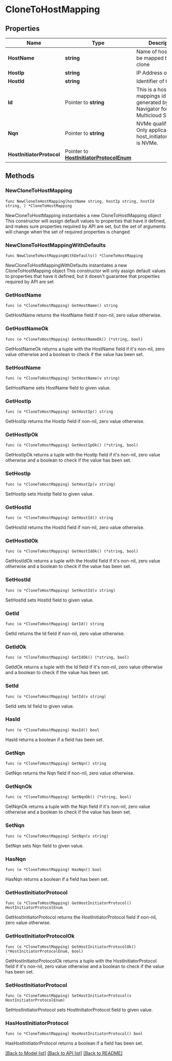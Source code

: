 # CloneToHostMapping

## Properties

Name | Type | Description | Notes
------------ | ------------- | ------------- | -------------
**HostName** | **string** | Name of host/SDC to be mapped to the clone | 
**HostIp** | **string** | IP Address of host | 
**HostId** | **string** | Identifier of the host | 
**Id** | Pointer to **string** | This is a host mappings id generated by APEX Navigator for Multicloud Storage. | [optional] 
**Nqn** | Pointer to **string** | NVMe qualified name. Only applicable if host_initiator_protocol is NVMe. | [optional] 
**HostInitiatorProtocol** | Pointer to [**HostInitiatorProtocolEnum**](HostInitiatorProtocolEnum.md) |  | [optional] 

## Methods

### NewCloneToHostMapping

`func NewCloneToHostMapping(hostName string, hostIp string, hostId string, ) *CloneToHostMapping`

NewCloneToHostMapping instantiates a new CloneToHostMapping object
This constructor will assign default values to properties that have it defined,
and makes sure properties required by API are set, but the set of arguments
will change when the set of required properties is changed

### NewCloneToHostMappingWithDefaults

`func NewCloneToHostMappingWithDefaults() *CloneToHostMapping`

NewCloneToHostMappingWithDefaults instantiates a new CloneToHostMapping object
This constructor will only assign default values to properties that have it defined,
but it doesn't guarantee that properties required by API are set

### GetHostName

`func (o *CloneToHostMapping) GetHostName() string`

GetHostName returns the HostName field if non-nil, zero value otherwise.

### GetHostNameOk

`func (o *CloneToHostMapping) GetHostNameOk() (*string, bool)`

GetHostNameOk returns a tuple with the HostName field if it's non-nil, zero value otherwise
and a boolean to check if the value has been set.

### SetHostName

`func (o *CloneToHostMapping) SetHostName(v string)`

SetHostName sets HostName field to given value.


### GetHostIp

`func (o *CloneToHostMapping) GetHostIp() string`

GetHostIp returns the HostIp field if non-nil, zero value otherwise.

### GetHostIpOk

`func (o *CloneToHostMapping) GetHostIpOk() (*string, bool)`

GetHostIpOk returns a tuple with the HostIp field if it's non-nil, zero value otherwise
and a boolean to check if the value has been set.

### SetHostIp

`func (o *CloneToHostMapping) SetHostIp(v string)`

SetHostIp sets HostIp field to given value.


### GetHostId

`func (o *CloneToHostMapping) GetHostId() string`

GetHostId returns the HostId field if non-nil, zero value otherwise.

### GetHostIdOk

`func (o *CloneToHostMapping) GetHostIdOk() (*string, bool)`

GetHostIdOk returns a tuple with the HostId field if it's non-nil, zero value otherwise
and a boolean to check if the value has been set.

### SetHostId

`func (o *CloneToHostMapping) SetHostId(v string)`

SetHostId sets HostId field to given value.


### GetId

`func (o *CloneToHostMapping) GetId() string`

GetId returns the Id field if non-nil, zero value otherwise.

### GetIdOk

`func (o *CloneToHostMapping) GetIdOk() (*string, bool)`

GetIdOk returns a tuple with the Id field if it's non-nil, zero value otherwise
and a boolean to check if the value has been set.

### SetId

`func (o *CloneToHostMapping) SetId(v string)`

SetId sets Id field to given value.

### HasId

`func (o *CloneToHostMapping) HasId() bool`

HasId returns a boolean if a field has been set.

### GetNqn

`func (o *CloneToHostMapping) GetNqn() string`

GetNqn returns the Nqn field if non-nil, zero value otherwise.

### GetNqnOk

`func (o *CloneToHostMapping) GetNqnOk() (*string, bool)`

GetNqnOk returns a tuple with the Nqn field if it's non-nil, zero value otherwise
and a boolean to check if the value has been set.

### SetNqn

`func (o *CloneToHostMapping) SetNqn(v string)`

SetNqn sets Nqn field to given value.

### HasNqn

`func (o *CloneToHostMapping) HasNqn() bool`

HasNqn returns a boolean if a field has been set.

### GetHostInitiatorProtocol

`func (o *CloneToHostMapping) GetHostInitiatorProtocol() HostInitiatorProtocolEnum`

GetHostInitiatorProtocol returns the HostInitiatorProtocol field if non-nil, zero value otherwise.

### GetHostInitiatorProtocolOk

`func (o *CloneToHostMapping) GetHostInitiatorProtocolOk() (*HostInitiatorProtocolEnum, bool)`

GetHostInitiatorProtocolOk returns a tuple with the HostInitiatorProtocol field if it's non-nil, zero value otherwise
and a boolean to check if the value has been set.

### SetHostInitiatorProtocol

`func (o *CloneToHostMapping) SetHostInitiatorProtocol(v HostInitiatorProtocolEnum)`

SetHostInitiatorProtocol sets HostInitiatorProtocol field to given value.

### HasHostInitiatorProtocol

`func (o *CloneToHostMapping) HasHostInitiatorProtocol() bool`

HasHostInitiatorProtocol returns a boolean if a field has been set.


[[Back to Model list]](../README.md#documentation-for-models) [[Back to API list]](../README.md#documentation-for-api-endpoints) [[Back to README]](../README.md)


